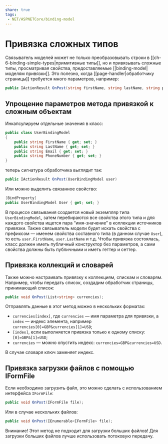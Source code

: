 ```yaml
---
share: true
tags:
 - NET/ASPNETCore/binding-model
---
```

# Привязка сложных типов
Связыватель моделей может не только преобразовывать строки в [[ch-6-binding-simple-types|примитивные типы]], но и привязывать сложные типы, просматривая свойства, предоставляемые [[binding-model|моделям привязки]]. Это полезно, когда [[page-handler|обработчику страницы]] требуется много параметров, например:
```csharp
public IActionResult OnPost(string firstName, string lastName, string phoneNumber, string email)
```
## Упрощение параметров метода привязкой к сложным объектам
Инкапсулируем отдельные значения в класс:
```csharp
public class UserBindingModel
{
	public string FirstName { get; set; }
	public string LastName { get; set; }
	public string Email { get; set; }
	public string PhoneNumber { get; set; }
}
```
теперь сигнатура обработчика выглядит так:
```csharp
public IActionResult OnPost(UserBindingModel user)
```
Или можно выделить связанное свойство:
```csharp
[BindProperty]
public UserBindingModel User { get; set; }
```
В процессе связывания создается новый экземпляр типа `UserBindingModel`, затем перебираются все свойства этого типа и для каждого свойства ищется пара “имя-значение” в коллекции источников привязки. Также связыватель модели будет искать свойства с префиксом — именем свойства составного типа (в данном случае `User`), то есть `user.FirstName`, `user.LastName` и т.д.
Чтобы привязка состоялась, класс должен иметь публичный конструктор без параметров, а сами свойства должны быть публичными и иметь геттер и сеттер.
## Привязка коллекций и словарей
Также можно настраивать привязку к коллекциям, спискам и словарям.
Например, чтобы передать список, создадим обработчик страницы, принимающий список:
```csharp
public void OnPost(List<string> currencies);
```
Отправлять данные в этот метод можно в нескольких форматах:
- `currencies[index]`, где `currencies` — имя параметра для привязки, а `index` — индекс элемента, например `currencies[0]=GBP&currencies[1]=USD`;
- `[index]`, если выполняется привязка только к одному списку: `[0]=GBP&[1]=USD`;
- `currencies` — можно опустить индекс: `currencies=GBP&currencies=USD`.

В случае словаря ключ заменяет индекс.
## Привязка загрузки файлов с помощью IFormFile
Если необходимо загрузить файл, это можно сделать с использованием интерфейса `IFormFile`:
```csharp
public void OnPost(IFormFile file);
```
Или в случае нескольких файлов:
```csharp
public void OnPost(IEnumerable<IFormFile> file);
```
Внимание! Этот метод не подходит для загрузки больших файлов!
Для загрузки больших файлов лучше использовать потоковую передачу.
